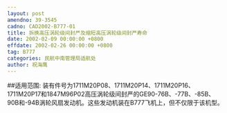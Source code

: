 ```yaml
---
layout: post
amendno: 39-3545
cadno: CAD2002-B777-01
title: 拆换高压涡轮级间封严及缩短高压涡轮级间封严寿命
date: 2002-02-09 00:00:00 +0800
effdate: 2002-02-26 00:00:00 +0800
tag: B777
categories: 民航中南管理局适航处
author: 祝海鹰
---
```


##适用范围:
装有件号为1711M20P08、1711M20P14、1711M20P16、1711M20P17和1847M96P02高压涡轮级间封严的GE90-76B、-77B、-85B、90B和-94B涡轮风扇发动机。这些发动机装在B777飞机上，但不仅限于该机型。

